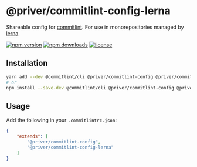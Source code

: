 # @priver/commitlint-config-lerna

Shareable config for [commitlint]. For use in monorepositories managed by [lerna].

[![npm version](https://img.shields.io/npm/v/@priver/commitlint-config-lerna.svg)](https://www.npmjs.com/package/@priver/commitlint-config-lerna)
[![npm downloads](https://img.shields.io/npm/dm/@priver/commitlint-config-lerna.svg)](https://www.npmjs.com/package/@priver/commitlint-config-lerna)
[![license](https://img.shields.io/github/license/priver/linters.svg)](https://github.com/priver/linters/blob/master/LICENSE.txt)

## Installation

```bash
yarn add --dev @commitlint/cli @priver/commitlint-config @priver/commitlint-config-lerna
# or
npm install --save-dev @commitlint/cli @priver/commitlint-config @priver/commitlint-config-lerna
```

## Usage

Add the following in your `.commitlintrc.json`:

```json
{
    "extends": [
        "@priver/commitlint-config",
        "@priver/commitlint-config-lerna"
    ]
}
```

[commitlint]: http://marionebl.github.io/commitlint/
[lerna]: https://lernajs.io/
